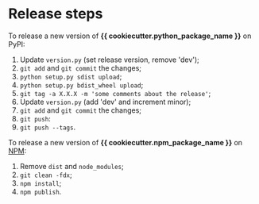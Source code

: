 # Release steps

To release a new version of **{{ cookiecutter.python_package_name }}** on PyPI:

1. Update `version.py` (set release version, remove 'dev');
2. `git add` and `git commit` the changes;
3. `python setup.py sdist upload`;
4. `python setup.py bdist_wheel upload`;
5. `git tag -a X.X.X -m 'some comments about the release'`;
6. Update `version.py` (add 'dev' and increment minor);
7. `git add` and `git commit` the changes;
8. `git push`:
9. `git push --tags`.

To release a new version of **{{ cookiecutter.npm_package_name }}** on [NPM](https://www.npmjs.com):

1. Remove `dist` and `node_modules`;
2. `git clean -fdx`;
3. `npm install`;
4. `npm publish`.

